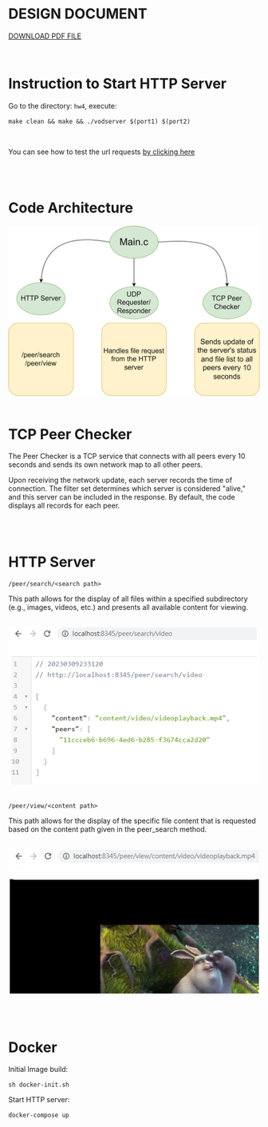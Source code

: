 # DESIGN DOCUMENT #

[DOWNLOAD PDF FILE](design/design4.pdf)

<br/>





# Instruction to Start HTTP Server #

Go to the directory: `hw4`, execute:

```
make clean && make && ./vodserver $(port1) $(port2)
```
<br />

You can see how to test the url requests [by clicking here](#http-server)

<br /><br />

# Code Architecture #
![This is the architecture](design/Architecture2_3.png)
<br/><br/>
# TCP Peer Checker #

The Peer Checker is a TCP service that connects with all peers every 10 seconds and sends its own network map to all other peers.

Upon receiving the network update, each server records the time of connection. The filter set determines which server is considered "alive," and this server can be included in the response. By default, the code displays all records for each peer.

<br/><br/>

<a id="http-server"></a>
# HTTP Server # 


```
/peer/search/<search path>
```
This path allows for the display of all files within a specified subdirectory (e.g., images, videos, etc.) and presents all available content for viewing.
<br/>
<br/>

![This is the search response](design/search.png)
<br/><br/>

```
/peer/view/<content path>
```
This path allows for the display of the specific file  content that is requested based on the content path given in the peer_search method.
<br/>
<br/>

![This is the rank response](design/view.png)
<br/><br/>

<br />


# Docker #


Initial Image build:
```
sh docker-init.sh
```

Start HTTP server:
```
docker-compose up
```



<br />


